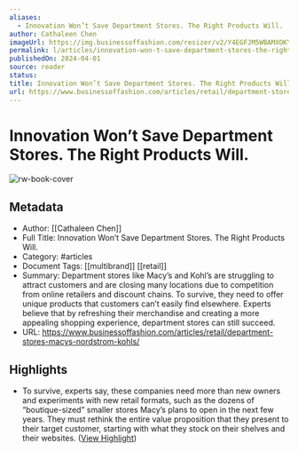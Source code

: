 ```yaml
---
aliases:
  - Innovation Won’t Save Department Stores. The Right Products Will.
author: Cathaleen Chen
imageUrl: https://img.businessoffashion.com/resizer/v2/Y4EGFJM5WBAMXOKYAW5APX4JBQ.jpg?smart=true&auth=6fed9f17dc386e1110f0abe1e22980454a7402850747f8996b1d8d19ca40a204&width=1200&height=630
permalink: l/articles/innovation-won-t-save-department-stores-the-right-products-will
publishedOn: 2024-04-01
source: reader
status: 
title: Innovation Won’t Save Department Stores. The Right Products Will.
url: https://www.businessoffashion.com/articles/retail/department-stores-macys-nordstrom-kohls/
---
```

# Innovation Won’t Save Department Stores. The Right Products Will.

![rw-book-cover](https://img.businessoffashion.com/resizer/v2/Y4EGFJM5WBAMXOKYAW5APX4JBQ.jpg?smart=true&auth=6fed9f17dc386e1110f0abe1e22980454a7402850747f8996b1d8d19ca40a204&width=1200&height=630)

## Metadata

- Author: [[Cathaleen Chen]]
- Full Title: Innovation Won’t Save Department Stores. The Right Products Will.
- Category: #articles
- Document Tags: [[multibrand]] [[retail]]
- Summary: Department stores like Macy’s and Kohl’s are struggling to attract customers and are closing many locations due to competition from online retailers and discount chains. To survive, they need to offer unique products that customers can’t easily find elsewhere. Experts believe that by refreshing their merchandise and creating a more appealing shopping experience, department stores can still succeed.
- URL: https://www.businessoffashion.com/articles/retail/department-stores-macys-nordstrom-kohls/

## Highlights

- To survive, experts say, these companies need more than new owners and experiments with new retail formats, such as the dozens of “boutique-sized” smaller stores Macy’s plans to open in the next few years. They must rethink the entire value proposition that they present to their target customer, starting with what they stock on their shelves and their websites. ([View Highlight](https://read.readwise.io/read/01jgk5jg8rer97bz77n30q7aq4))
